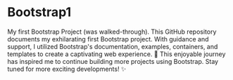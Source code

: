 # Bootstrap1
My first Bootstrap Project (was walked-through).
This GitHub repository documents my exhilarating first Bootstrap project. With guidance and support, I utilized Bootstrap's documentation, examples, containers, and templates to create a captivating web experience. 🌟 This enjoyable journey has inspired me to continue building more projects using Bootstrap. Stay tuned for more exciting developments! ✨
